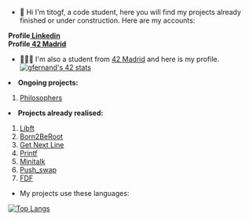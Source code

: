 - 🫡 Hi I'm titogf, a code student, here you will find my projects already finished or under construction. Here are my accounts: <br>

<b>Profile<a href="https://www.linkedin.com/in/gonzalo-fern%C3%A1ndez-alonso-b06690230/"> Linkedin</a><br></b>
<b>Profile<a href="https://profile.intra.42.fr/"> 42 Madrid</a><br></b>

- 👨🏽‍💻 I'm also a student from <a href="https://www.42madrid.com">42 Madrid</a> and here is my profile.
<a href="https://profile.intra.42.fr/users/gfernand"><img src="https://badge42.vercel.app/api/v2/claflcrzb01030fl3j805opew/stats?cursusId=21&coalitionId=64" alt="gfernand's 42 stats" /></a><br>

<li><b>Ongoing projects:</b></li>
  <ol><li><a href="https://github.com/titogf/Philosophers"> Philosophers</a></li></ol>
<li><b>Projects already realised:</b></li>
    <ol><li><a href="https://github.com/titogf/Libft"> Libft</a></li>
  <li><a href="https://github.com/titogf/Born2BeRoot"> Born2BeRoot </a></li>
  <li><a href="https://github.com/titogf/Get_Next_Line"> Get Next Line</a></li>
  <li><a href="https://github.com/titogf/Ft_printf"> Printf</a></li>
  <li><a href="https://github.com/titogf/Minitalk"> Minitalk</a></li>
  <li><a href="https://github.com/titogf/push_swap"> Push_swap</a></li>
  <li><a href="https://github.com/titogf/Fdf"> FDF</a></li></ol>

- My projects use these languages:<br>

[![Top Langs](https://github-readme-stats.vercel.app/api/top-langs/?username=titogf&layout=compact)](https://github.com/titogf?tab=repositories)
